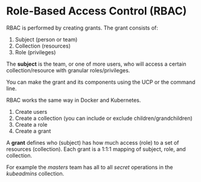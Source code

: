 # Role-Based Access Control (RBAC)

RBAC is performed by creating grants. The grant consists of:

1. Subject (person or team)
2. Collection (resources)
3. Role (privileges)

The **subject** is the team, or one of more users, who will access a certain collection/resource with granular roles/privileges.

You can make the grant and its components using the UCP or the command line.

RBAC works the same way in Docker and Kubernetes.

1. Create users
2. Create a collection (you can include or exclude children/grandchildren)
3. Create a role
4. Create a grant

A **grant** defines who (subject) has how much access (role) to a set of resources (collection). Each grant is a 1:1:1 mapping of subject, role, and collection.

For example the *masters* team has all to all *secret* operations in the *kubeadmins* collection.